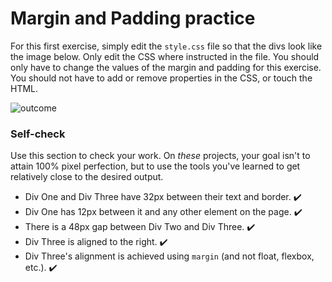 # Margin and Padding practice

For this first exercise, simply edit the `style.css` file so that the divs look like the image below. Only edit the CSS where instructed in the file.  You should only have to change the values of the margin and padding for this exercise. You should not have to add or remove properties in the CSS, or touch the HTML.

![outcome](./desired-outcome.png)

### Self-check 
Use this section to check your work. On _these_ projects, your goal isn't to attain 100% pixel perfection, but to use the tools you've learned to get relatively close to the desired output.

- Div One and Div Three have 32px between their text and border. :heavy_check_mark:
- Div One has 12px between it and any other element on the page. :heavy_check_mark:
- There is a 48px gap between Div Two and Div Three. :heavy_check_mark:
- Div Three is aligned to the right. :heavy_check_mark:
- Div Three's alignment is achieved using `margin` (and not float, flexbox, etc.). :heavy_check_mark: